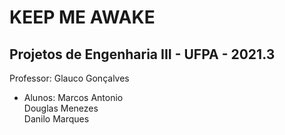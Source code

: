 # KEEP ME AWAKE

## Projetos de Engenharia III - UFPA - 2021.3

Professor: Glauco Gonçalves

- Alunos: Marcos Antonio \
          Douglas Menezes \
          Danilo Marques 
          
        
